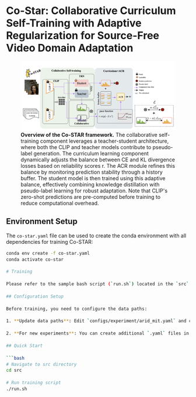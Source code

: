 # Co-Star: Collaborative Curriculum Self-Training with Adaptive Regularization for Source-Free Video Domain Adaptation

<figure>
  <img src="src/co-star.png" alt="Co-star framework overview" width="600">
  <figcaption>
    <strong>Overview of the Co-STAR framework.</strong> The collaborative self-training component leverages a teacher-student architecture, where both the CLIP and teacher models contribute to pseudo-label generation. The curriculum learning component dynamically adjusts the balance between CE and KL divergence losses based on reliability scores r. The ACR module refines this balance by monitoring prediction stability through a history buffer. The student model is then trained using this adaptive balance, effectively combining knowledge distillation with pseudo-label learning for robust adaptation. Note that CLIP's zero-shot predictions are pre-computed before training to reduce computational overhead.
  </figcaption>
</figure>

## Environment Setup

The `co-star.yaml` file can be used to create the conda environment with all dependencies for training Co-STAR:

```bash
conda env create -f co-star.yaml
conda activate co-star

# Training

Please refer to the sample bash script (`run.sh`) located in the `src` directory to start training.

## Configuration Setup

Before training, you need to configure the data paths:

1. **Update data paths**: Edit `configs/experiment/arid_mit.yaml` and change the paths to your local data directory.

2. **For new experiments**: You can create additional `.yaml` files in the `configs/experiment/` directory for your custom experiments. However, make sure to update the experiment name in `configs/train.yaml` accordingly, as it is currently set to `arid_mit`.

## Quick Start

```bash
# Navigate to src directory
cd src

# Run training script
./run.sh
